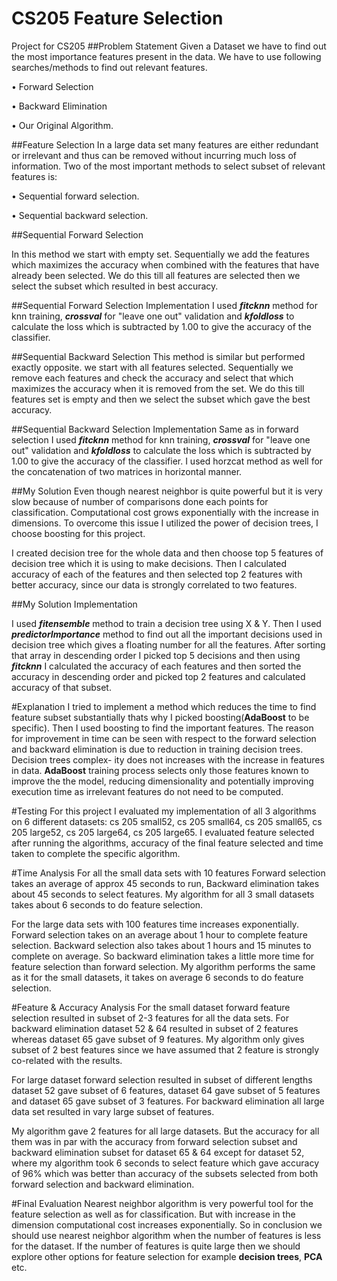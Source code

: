 # CS205 Feature Selection
Project for CS205
##Problem Statement
Given a Dataset we have to find out the most importance features present in the data. We have
to use following searches/methods to find out relevant features.

• Forward Selection

• Backward Elimination

• Our Original Algorithm.

##Feature Selection
In a large data set many features are either redundant or irrelevant and thus can be removed
without incurring much loss of information.
Two of the most important methods to select subset of relevant features is:

• Sequential forward selection.

• Sequential backward selection.

##Sequential Forward Selection

In this method we start with empty set. Sequentially we add the features which maximizes the
accuracy when combined with the features that have already been selected. We do this till all
features are selected then we select the subset which resulted in best accuracy.

##Sequential Forward Selection Implementation
I used **_fitcknn_** method for knn training, **_crossval_** for "leave one out" validation and **_kfoldloss_**
to calculate the loss which is subtracted by 1.00 to give the accuracy of the classifier.

##Sequential Backward Selection
This method is similar but performed exactly opposite. we start with all features selected.
Sequentially we remove each features and check the accuracy and select that which maximizes
the accuracy when it is removed from the set. We do this till features set is empty and then we
select the subset which gave the best accuracy.

##Sequential Backward Selection Implementation
Same as in forward selection I used **_fitcknn_** method for knn training, **_crossval_** for "leave one
out" validation and **_kfoldloss_** to calculate the loss which is subtracted by 1.00 to give the accuracy of the classifier. I used horzcat method as well for the concatenation of two matrices in horizontal manner.

##My Solution
Even though nearest neighbor is quite powerful but it is very slow because of number of comparisons done each points for classification. Computational cost grows exponentially with the
increase in dimensions. To overcome this issue I utilized the power of decision trees, I choose
boosting for this project.

I created decision tree for the whole data and then choose top 5 features of decision tree which it
is using to make decisions. Then I calculated accuracy of each of the features and then selected
top 2 features with better accuracy, since our data is strongly correlated to two features.

##My Solution Implementation

I used **_fitensemble_** method to train a decision tree using X & Y. Then I used **_predictorImportance_** method to find out all the important decisions used in decision tree which gives a
floating number for all the features. After sorting that array in descending order I picked top
5 decisions and then using **_fitcknn_** I calculated the accuracy of each features and then sorted
the accuracy in descending order and picked top 2 features and calculated accuracy of that subset.

#Explanation
I tried to implement a method which reduces the time to find feature subset substantially thats
why I picked boosting(**AdaBoost** to be specific). Then I used boosting to find the important
features. The reason for improvement in time can be seen with respect to the forward selection
and backward elimination is due to reduction in training decision trees. Decision trees complex-
ity does not increases with the increase in features in data. **AdaBoost** training process selects
only those features known to improve the the model, reducing dimensionality and potentially
improving execution time as irrelevant features do not need to be computed.

#Testing
For this project I evaluated my implementation of all 3 algorithms on 6 different datasets:
cs 205 small52, cs 205 small64, cs 205 small65, cs 205 large52, cs 205 large64,
cs 205 large65. I evaluated feature selected after running the algorithms, accuracy of the final
feature selected and time taken to complete the specific algorithm.

#Time Analysis
For all the small data sets with 10 features Forward selection takes an average of approx 45
seconds to run, Backward elimination takes about 45 seconds to select features. My algorithm
for all 3 small datasets takes about 6 seconds to do feature selection.

For the large data sets with 100 features time increases exponentially. Forward selection takes
on an average about 1 hour to complete feature selection. Backward selection also takes about
1 hours and 15 minutes to complete on average. So backward elimination takes a little more
time for feature selection than forward selection. My algorithm performs the same as it for the
small datasets, it takes on average 6 seconds to do feature selection.

#Feature & Accuracy Analysis
For the small dataset forward feature selection resulted in subset of 2-3 features for all the data
sets. For backward elimination dataset 52 & 64 resulted in subset of 2 features whereas dataset
65 gave subset of 9 features. My algorithm only gives subset of 2 best features since we have
assumed that 2 feature is strongly co-related with the results.

For large dataset forward selection resulted in subset of different lengths dataset 52 gave subset
of 6 features, dataset 64 gave subset of 5 features and dataset 65 gave subset of 3 features. For
backward elimination all large data set resulted in vary large subset of features.

My algorithm gave 2 features for all large datasets. But the accuracy for all them was in par
with the accuracy from forward selection subset and backward elimination subset for dataset
65 & 64 except for dataset 52, where my algorithm took 6 seconds to select feature which gave
accuracy of 96% which was better than accuracy of the subsets selected from both forward
selection and backward elimination.

#Final Evaluation
Nearest neighbor algorithm is very powerful tool for the feature selection as well as for
classification. But with increase in the dimension computational cost increases exponentially.
So in conclusion we should use nearest neighbor algorithm when the number of features is less
for the dataset. If the number of features is quite large then we should explore other options
for feature selection for example **decision trees**, **PCA** etc.